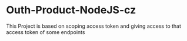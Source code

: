 # Outh-Product-NodeJS-cz
This Project is based on scoping access token and giving access to that access token of some endpoints
